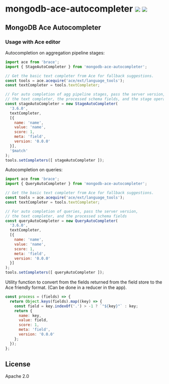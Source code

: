 # mongodb-ace-autocompleter [![][travis_img]][travis_url] [![][npm_img]][npm_url]

## MongoDB Ace Autocompleter

### Usage with Ace editor

Autocompletion on aggregation pipeline stages:

```javascript
import ace from 'brace';
import { StageAutoCompleter } from 'mongodb-ace-autocompleter';

// Get the basic text completer from Ace for fallback suggestions.
const tools = ace.acequire('ace/ext/language_tools');
const textCompleter = tools.textCompleter;

// For auto completion of agg pipeline stages, pass the server version,
// the text completer, the processed schema fields, and the stage operator.
const stageAutoCompleter = new StageAutoCompleter(
  '3.6.0',
  textCompleter,
  [{
    name: 'name',
    value: 'name',
    score: 1,
    meta: 'field',
    version: '0.0.0'
  }],
  '$match'
);
tools.setCompleters([ stageAutoCompleter ]);
```

Autocompletion on queries:

```javascript
import ace from 'brace';
import { QueryAutoCompleter } from 'mongodb-ace-autocompleter';

// Get the basic text completer from Ace for fallback suggestions.
const tools = ace.acequire('ace/ext/language_tools');
const textCompleter = tools.textCompleter;

// For auto completion of queries, pass the server version,
// the text completer, and the processed schema fields
const queryAutoCompleter = new QueryAutoCompleter(
  '3.6.0',
  textCompleter,
  [{
    name: 'name',
    value: 'name',
    score: 1,
    meta: 'field',
    version: '0.0.0'
  }]
);
tools.setCompleters([ queryAutoCompleter ]);
```

Utility function to convert from the fields returned from the field store to the
Ace friendly format. (Can be done in a reducer in the app).

```javascript
const process = (fields) => {
  return Object.keys(fields).map((key) => {
    const field = key.indexOf('.') > -1 ? `"${key}"` : key;
    return {
      name: key,
      value: field,
      score: 1,
      meta: 'field',
      version: '0.0.0'
    };
  });
};
```

## License

Apache 2.0

[travis_img]: https://travis-ci.org/mongodb-js/ace-autocompleter.svg?branch=master
[travis_url]: https://travis-ci.org/mongodb-js/ace-autocompleter
[npm_img]: https://img.shields.io/npm/v/mongodb-ace-autocompleter.svg?style=flat-square
[npm_url]: https://www.npmjs.org/package/mongodb-ace-autocompleter
